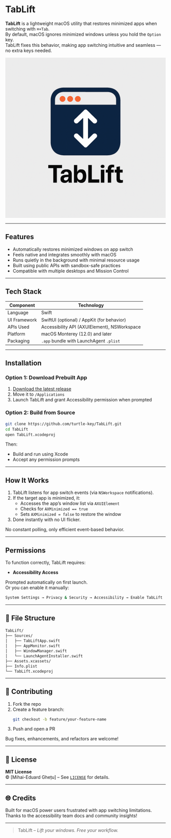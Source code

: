 # TabLift

**TabLift** is a lightweight macOS utility that restores minimized apps when switching with `⌘+Tab`.  
By default, macOS ignores minimized windows unless you hold the `Option` key.  
TabLift fixes this behavior, making app switching intuitive and seamless — no extra keys needed.

![TabLift Banner](https://github.com/turtle-key/TabLift/blob/701044324789a20bdfe8b5fa395796f1e45d5bea/logo.png)

---

## Features

-  Automatically restores minimized windows on app switch
-  Feels native and integrates smoothly with macOS
-  Runs quietly in the background with minimal resource usage
-  Built using public APIs with sandbox-safe practices
-  Compatible with multiple desktops and Mission Control

---

## Tech Stack

| Component       | Technology                                 |
|----------------|---------------------------------------------|
| Language        | Swift                                      |
| UI Framework    | SwiftUI (optional) / AppKit (for behavior) |
| APIs Used       | Accessibility API (AXUIElement), NSWorkspace |
| Platform        | macOS Monterey (12.0) and later            |
| Packaging       | `.app` bundle with LaunchAgent `.plist`    |

---

## Installation

### Option 1: Download Prebuilt App

1. [Download the latest release](https://github.com/turtle-key/TabLift/releases)
2. Move it to `/Applications`
3. Launch TabLift and grant Accessibility permission when prompted

### Option 2: Build from Source

```bash
git clone https://github.com/turtle-key/TabLift.git
cd TabLift
open TabLift.xcodeproj
```

Then:
- Build and run using Xcode
- Accept any permission prompts

---

## How It Works

1. TabLift listens for app switch events (via `NSWorkspace` notifications).
2. If the target app is minimized, it:
   - Accesses the app’s window list via `AXUIElement`
   - Checks for `AXMinimized == true`
   - Sets `AXMinimized = false` to restore the window
3. Done instantly with no UI flicker.

No constant polling, only efficient event-based behavior.

---

## Permissions

To function correctly, TabLift requires:

- **Accessibility Access**

Prompted automatically on first launch.  
Or you can enable it manually:

```bash
System Settings → Privacy & Security → Accessibility → Enable TabLift
```

---

## 📁 File Structure

```
TabLift/
├── Sources/
│   ├── TabLiftApp.swift
│   ├── AppMonitor.swift
│   ├── WindowManager.swift
│   └── LaunchAgentInstaller.swift
├── Assets.xcassets/
├── Info.plist
└── TabLift.xcodeproj
```

---

## 🤝 Contributing

1. Fork the repo
2. Create a feature branch:
   ```bash
   git checkout -b feature/your-feature-name
   ```
3. Push and open a PR

Bug fixes, enhancements, and refactors are welcome!

---

## 📜 License

**MIT License**  
© [Mihai-Eduard Ghețu] – See [`LICENSE`](LICENSE) for details.

---

## 🌐 Credits

Built for macOS power users frustrated with app switching limitations.  
Thanks to the accessibility team docs and community insights!

---

> TabLift – *Lift your windows. Free your workflow.*
